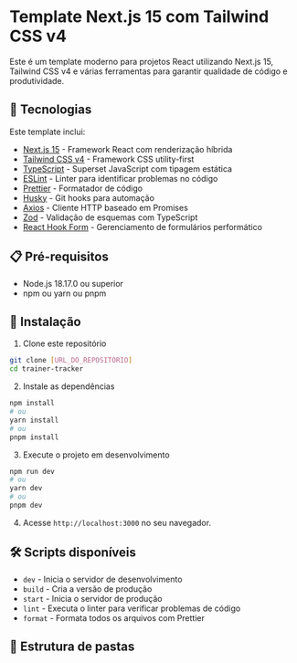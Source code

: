 # Template Next.js 15 com Tailwind CSS v4

Este é um template moderno para projetos React utilizando Next.js 15, Tailwind CSS v4 e várias ferramentas para garantir qualidade de código e produtividade.

## 🚀 Tecnologias

Este template inclui:

- [Next.js 15](https://nextjs.org/) - Framework React com renderização híbrida
- [Tailwind CSS v4](https://tailwindcss.com/) - Framework CSS utility-first
- [TypeScript](https://www.typescriptlang.org/) - Superset JavaScript com tipagem estática
- [ESLint](https://eslint.org/) - Linter para identificar problemas no código
- [Prettier](https://prettier.io/) - Formatador de código
- [Husky](https://typicode.github.io/husky/) - Git hooks para automação
- [Axios](https://axios-http.com/) - Cliente HTTP baseado em Promises
- [Zod](https://zod.dev/) - Validação de esquemas com TypeScript
- [React Hook Form](https://react-hook-form.com/) - Gerenciamento de formulários performático

## 📋 Pré-requisitos

- Node.js 18.17.0 ou superior
- npm ou yarn ou pnpm

## 🔧 Instalação

1. Clone este repositório

```bash
git clone [URL_DO_REPOSITÓRIO]
cd trainer-tracker
```

2. Instale as dependências

```bash
npm install
# ou
yarn install
# ou
pnpm install
```

3. Execute o projeto em desenvolvimento

```bash
npm run dev
# ou
yarn dev
# ou
pnpm dev
```

4. Acesse `http://localhost:3000` no seu navegador.

## 🛠️ Scripts disponíveis

- `dev` - Inicia o servidor de desenvolvimento
- `build` - Cria a versão de produção
- `start` - Inicia o servidor de produção
- `lint` - Executa o linter para verificar problemas de código
- `format` - Formata todos os arquivos com Prettier

## 📁 Estrutura de pastas
